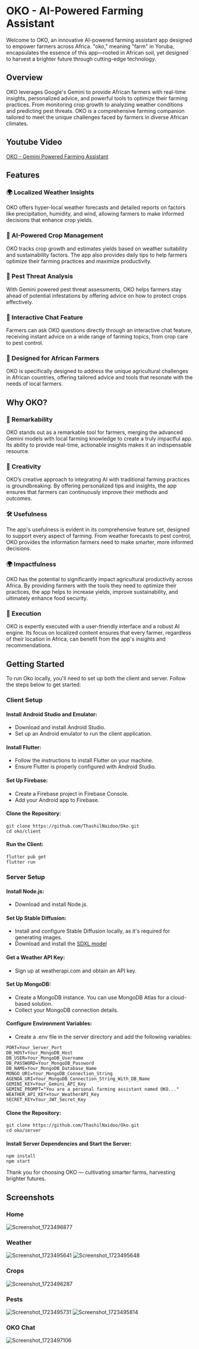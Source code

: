 # OKO - AI-Powered Farming Assistant
Welcome to OKO, an innovative AI-powered farming assistant app designed to empower farmers across Africa. "oko," meaning "farm" in Yoruba, encapsulates the essence of this app—rooted in African soil, yet designed to harvest a brighter future through cutting-edge technology.

## Overview
OKO leverages Google's Gemini to provide African farmers with real-time insights, personalized advice, and powerful tools to optimize their farming practices. From monitoring crop growth to analyzing weather conditions and predicting pest threats. OKO is a comprehensive farming companion tailored to meet the unique challenges faced by farmers in diverse African climates.

## Youtube Video
[OKO - Gemini Powered Farming Assistant](https://youtu.be/GI82panCmdQ)

## Features
### 🌍 Localized Weather Insights
OKO offers hyper-local weather forecasts and detailed reports on factors like precipitation, humidity, and wind, allowing farmers to make informed decisions that enhance crop yields.

### 🌱 AI-Powered Crop Management
OKO tracks crop growth and estimates yields based on weather suitability and sustainability factors. The app also provides daily tips to help farmers optimize their farming practices and maximize productivity.

### 🐛 Pest Threat Analysis
With Gemini powered pest threat assessments, OKO helps farmers stay ahead of potential infestations by offering advice on how to protect crops effectively.

### 💬 Interactive Chat Feature
Farmers can ask OKO questions directly through an interactive chat feature, receiving instant advice on a wide range of farming topics, from crop care to pest control.

### 🌾 Designed for African Farmers
OKO is specifically designed to address the unique agricultural challenges in African countries, offering tailored advice and tools that resonate with the needs of local farmers.

## Why OKO?
### 🌟 Remarkability
OKO stands out as a remarkable tool for farmers, merging the advanced Gemini models with local farming knowledge to create a truly impactful app. Its ability to provide real-time, actionable insights makes it an indispensable resource.

### 🎨 Creativity
OKO’s creative approach to integrating AI with traditional farming practices is groundbreaking. By offering personalized tips and insights, the app ensures that farmers can continuously improve their methods and outcomes.

### 🛠️ Usefulness
The app's usefulness is evident in its comprehensive feature set, designed to support every aspect of farming. From weather forecasts to pest control, OKO provides the information farmers need to make smarter, more informed decisions.

### 🌍 Impactfulness
OKO has the potential to significantly impact agricultural productivity across Africa. By providing farmers with the tools they need to optimize their practices, the app helps to increase yields, improve sustainability, and ultimately enhance food security.

### 🚀 Execution
OKO is expertly executed with a user-friendly interface and a robust AI engine. Its focus on localized content ensures that every farmer, regardless of their location in Africa, can benefit from the app's insights and recommendations.

## Getting Started
To run Oko locally, you'll need to set up both the client and server. Follow the steps below to get started:

### Client Setup
#### Install Android Studio and Emulator:

- Download and install Android Studio.
- Set up an Android emulator to run the client application.
#### Install Flutter:

- Follow the instructions to install Flutter on your machine.
- Ensure Flutter is properly configured with Android Studio.
#### Set Up Firebase:

- Create a Firebase project in Firebase Console.
- Add your Android app to Firebase.
#### Clone the Repository:

```
git clone https://github.com/ThashilNaidoo/Oko.git
cd oko/client
```
#### Run the Client:

```
flutter pub get
flutter run
```
### Server Setup

#### Install Node.js:

- Download and install Node.js.
#### Set Up Stable Diffusion:

- Install and configure Stable Diffusion locally, as it's required for generating images.
- Download and install the [SDXL model](https://civitai.com/models/101055/sd-xl)
#### Get a Weather API Key:

- Sign up at weatherapi.com and obtain an API key.
#### Set Up MongoDB:

- Create a MongoDB instance. You can use MongoDB Atlas for a cloud-based solution.
- Collect your MongoDB connection details.
#### Configure Environment Variables:

- Create a .env file in the server directory and add the following variables:
 ```
PORT=Your_Server_Port
DB_HOST=Your_MongoDB_Host
DB_USER=Your_MongoDB_Username
DB_PASSWORD=Your_MongoDB_Password
DB_NAME=Your_MongoDB_Database_Name
MONGO_URI=Your_MongoDB_Connection_String
AGENDA_URI=Your_MongoDB_Connection_String_With_DB_Name
GEMINI_KEY=Your_Gemini_API_Key
GEMINI_PROMPT="You are a personal farming assistant named OKO..."
WEATHER_API_KEY=Your_WeatherAPI_Key
SECRET_KEY=Your_JWT_Secret_Key
```
#### Clone the Repository:

```
git clone https://github.com/ThashilNaidoo/Oko.git
cd oko/server
```
#### Install Server Dependencies and Start the Server:

```
npm install
npm start
```

Thank you for choosing OKO — cultivating smarter farms, harvesting brighter futures.

## Screenshots
### Home
![Screenshot_1723496877](https://github.com/user-attachments/assets/07fb3c91-9fbd-4935-b884-25554e9957cf)

### Weather
![Screenshot_1723495641](https://github.com/user-attachments/assets/638f9704-bcf7-460f-9d86-6815ea05a492)
![Screenshot_1723495648](https://github.com/user-attachments/assets/dc8ca360-c11e-4150-be20-2d68f167c67b)

### Crops
![Screenshot_1723496287](https://github.com/user-attachments/assets/b2ffb378-99c5-4f1f-967a-a97d323b0e24)

### Pests
![Screenshot_1723495731](https://github.com/user-attachments/assets/2037f796-8c0f-416c-9ac5-0c0aefcbef18)
![Screenshot_1723495814](https://github.com/user-attachments/assets/78538755-d43e-4edc-ab54-7fe14f3c21ae)

### OKO Chat
![Screenshot_1723497106](https://github.com/user-attachments/assets/cea403da-7390-4fa9-9129-85d4d3546725)
